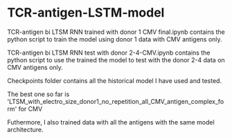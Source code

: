 # TCR-antigen-LSTM-model
TCR-antigen bi LTSM RNN trained with donor 1 CMV final.ipynb contains the python script to train the model using donor 1 data with CMV antigens only. 

TCR-antigen bi LTSM RNN test with donor 2-4-CMV.ipynb contains the python script to use the trained the model to test with the donor 2-4 data on CMV antigens only.

Checkpoints folder contains all the historical model I have used and tested.

The best one so far is 'LTSM_with_electro_size_donor1_no_repetition_all_CMV_antigen_complex_form' for CMV

Futhermore, I also trained data with all the antigens with the same model architecture.
